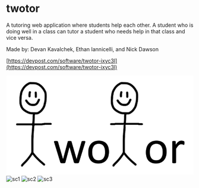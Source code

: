 # twotor

A tutoring web application where students help each other. A student who is doing well in a class can tutor a student who needs help in that class and vice versa.

Made by: Devan Kavalchek, Ethan Iannicelli, and Nick Dawson

[https://devpost.com/software/twotor-ixyc3l](https://devpost.com/software/twotor-ixyc3l)

![twotor logo](/frontend/src/style/logo.png)
![sc1](https://challengepost-s3-challengepost.netdna-ssl.com/photos/production/software_photos/001/824/469/datas/gallery.jpg)
![sc2](https://challengepost-s3-challengepost.netdna-ssl.com/photos/production/software_photos/001/824/470/datas/gallery.jpg)
![sc3](https://challengepost-s3-challengepost.netdna-ssl.com/photos/production/software_photos/001/824/471/datas/gallery.jpg)
